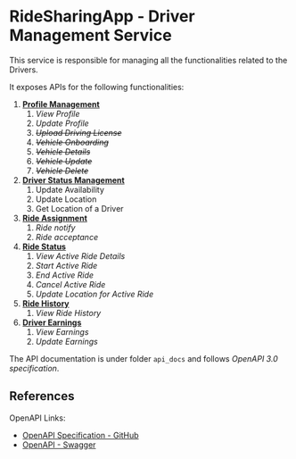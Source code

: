 # RideSharingApp - Driver Management Service

This service is responsible for managing all the functionalities related to the Drivers.

It exposes APIs for the following functionalities:

1. [**Profile Management**](api_docs/profile_management.yaml)
   1. *View Profile*
   2. *Update Profile*
   3. ~~*Upload Driving License*~~
   4. ~~*Vehicle Onboarding*~~
   5. ~~*Vehicle Details*~~
   6. ~~*Vehicle Update*~~
   7. ~~*Vehicle Delete*~~
2. [**Driver Status Management**](api_docs/driver_status_management.yaml)
   1. Update Availability
   2. Update Location
   3. Get Location of a Driver
3. [**Ride Assignment**](api_docs/ride_assignment.yaml)
   1. *Ride notify*
   2. *Ride acceptance*
4. [**Ride Status**](api_docs/ride_status_management.yaml)
   1. *View Active Ride Details*
   2. *Start Active Ride*
   3. *End Active Ride*
   4. *Cancel Active Ride*
   5. *Update Location for Active Ride*
5. [**Ride History**](api_docs/ride_history.yaml)
   1. *View Ride History*
6. [**Driver Earnings**](api_docs/driver_earnings.yaml)
   1. *View Earnings*
   2. *Update Earnings*

The API documentation is under folder `api_docs` and follows *OpenAPI 3.0 specification*.

## References

OpenAPI Links:
- [OpenAPI Specification - GitHub](https://github.com/OAI/OpenAPI-Specification/blob/main/versions/3.0.3.md)
- [OpenAPI - Swagger](https://swagger.io/specification/)